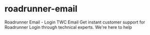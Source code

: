 # roadrunner-email
Roadrunner Email - Login TWC Email Get instant customer support for Roadrunner Login through technical experts. We're here to help
